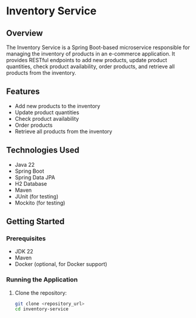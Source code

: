 # Inventory Service

## Overview
The Inventory Service is a Spring Boot-based microservice responsible for managing the inventory of products in an e-commerce application. It provides RESTful endpoints to add new products, update product quantities, check product availability, order products, and retrieve all products from the inventory.

## Features
- Add new products to the inventory
- Update product quantities
- Check product availability
- Order products
- Retrieve all products from the inventory

## Technologies Used
- Java 22
- Spring Boot
- Spring Data JPA
- H2 Database
- Maven
- JUnit (for testing)
- Mockito (for testing)

## Getting Started

### Prerequisites
- JDK 22
- Maven
- Docker (optional, for Docker support)

### Running the Application
1. Clone the repository:
   ```sh
   git clone <repository_url>
   cd inventory-service